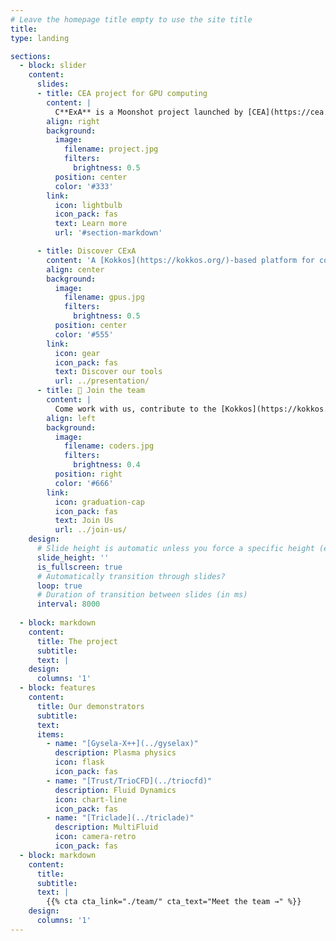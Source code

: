```yaml
---
# Leave the homepage title empty to use the site title
title:
type: landing

sections:
  - block: slider
    content:
      slides:
      - title: CEA project for GPU computing
        content: |
          C**ExA** is a Moonshot project launched by [CEA](https://cea.fr/) to adapt [Kokkos](https://kokkos.org/) to **your** needs and help **you** adopt it.
        align: right
        background:
          image:
            filename: project.jpg
            filters:
              brightness: 0.5
          position: center
          color: '#333'
        link:
          icon: lightbulb
          icon_pack: fas
          text: Learn more
          url: '#section-markdown'

      - title: Discover CExA
        content: 'A [Kokkos](https://kokkos.org/)-based platform for computing at Exascale!'
        align: center
        background:
          image:
            filename: gpus.jpg
            filters:
              brightness: 0.5
          position: center
          color: '#555'
        link:
          icon: gear
          icon_pack: fas
          text: Discover our tools
          url: ../presentation/
      - title: 👋 Join the team
        content: |
          Come work with us, contribute to the [Kokkos](https://kokkos.org/) project, contribute to the future of C++ for GPU computing in [CEA](https://cea.fr/), France, Europe and in the world 🌎!
        align: left
        background:
          image:
            filename: coders.jpg
            filters:
              brightness: 0.4
          position: right
          color: '#666'
        link:
          icon: graduation-cap
          icon_pack: fas
          text: Join Us
          url: ../join-us/
    design:
      # Slide height is automatic unless you force a specific height (e.g. '400px')
      slide_height: ''
      is_fullscreen: true
      # Automatically transition through slides?
      loop: true
      # Duration of transition between slides (in ms)
      interval: 8000
  
  - block: markdown
    content:
      title: The project
      subtitle: 
      text: |
    design:
      columns: '1'
  - block: features
    content:
      title: Our demonstrators
      subtitle:
      text:
      items:
        - name: "[Gysela-X++](../gyselax)"
          description: Plasma physics
          icon: flask
          icon_pack: fas
        - name: "[Trust/TrioCFD](../triocfd)"
          description: Fluid Dynamics
          icon: chart-line
          icon_pack: fas
        - name: "[Triclade](../triclade)"
          description: MultiFluid
          icon: camera-retro
          icon_pack: fas
  - block: markdown
    content:
      title: 
      subtitle:
      text: |
        {{% cta cta_link="./team/" cta_text="Meet the team →" %}}
    design:
      columns: '1'
---
```

